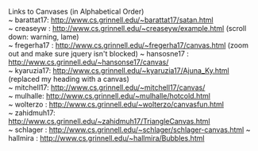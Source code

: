 Links to Canvases (in Alphabetical Order)  
 ~ barattat17: http://www.cs.grinnell.edu/~barattat17/satan.html  
 ~ creaseyw  : http://www.cs.grinnell.edu/~creaseyw/example.html (scroll down: warning, lame)  
 ~ fregerha17 : http://www.cs.grinnell.edu/~fregerha17/canvas.html (zoom out and make sure jquery isn't blocked)
 ~ hansosne17 : http://www.cs.grinnell.edu/~hansonse17/canvas/  
 ~ kyaruzia17: http://www.cs.grinnell.edu/~kyaruzia17/Ajuna_Ky.html (replaced my heading with a canvas)  
 ~ mitchell17: http://www.cs.grinnell.edu/~mitchell17/canvas/  
 ~ mulhalle: http://www.cs.grinnell.edu/~mulhalle/hotcold.html   
 ~ wolterzo  : http://www.cs.grinnell.edu/~wolterzo/canvasfun.html   
 ~ zahidmuh17: http://www.cs.grinnell.edu/~zahidmuh17/TriangleCanvas.html  
 ~ schlager  : http://www.cs.grinnell.edu/~schlager/schlager-canvas.html
 ~ hallmira  : http://www.cs.grinnell.edu/~hallmira/Bubbles.html

